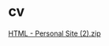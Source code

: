 # cv
[HTML - Personal Site (2).zip](https://github.com/SarahF124/test/files/7071267/HTML.-.Personal.Site.2.zip)
